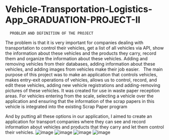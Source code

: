 # Vehicle-Transportation-Logistics-App_GRADUATION-PROJECT-II

      PROBLEM AND DEFINITION OF THE PROJECT
The problem is that it is very important for companies dealing with transportation to control their vehicles, get a list of all vehicles via API,  show the information about these vehicles and the products they carry, record them and organize the information about these vehicles. Adding and removing vehicles from their databases, adding information about these vehicles, and adding images from vehicles make their job easier. 
 
The main purpose of this project was to make an application that controls vehicles, makes entry-exit operations of vehicles, allows us to control, record, and edit these vehicles, adding new vehicle registrations and adding-removing pictures of these vehicles. It was created for use in waste paper reception areas. For vehicles entering from the scale, selecting a vehicle over the application and ensuring that the information of the scrap papers in this vehicle is integrated into the existing Scrap Paper program

And by putting all these options in our application, I aimed to create an application for transport companies where they can see and record information about vehicles and products that they carry and let them control their vehicles.
![image](https://user-images.githubusercontent.com/61588522/174680607-af21e27d-f467-4017-8bfc-316d02b4b732.png)
![image](https://user-images.githubusercontent.com/61588522/174680615-6eae5118-05b6-4a46-b1b2-407bdcdb3d40.png)
![image](https://user-images.githubusercontent.com/61588522/174680623-293981d4-2215-43c4-a9fd-7b2b9eccc685.png)
![image](https://user-images.githubusercontent.com/61588522/174680628-5c0ccb1d-c006-4cb1-ad8e-305e6853430c.png)
